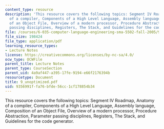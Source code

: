```yaml
---
content_type: resource
description: 'This resource covers the following topics: Segment IV Roadmap, Anatomy
  of a compiler, Components of a High Level Language, Assembly language, Composition
  of an Object File, Overview of a modern processor, Procedure Abstraction, Parameter
  passing disciplines, Registers, The Stack, and Guidelines for the code generator.'
file: /courses/6-035-computer-language-engineering-sma-5502-fall-2005/9356991ffa76bfde56cc1cf178854b34_9_unoptimized.pdf
file_size: 198424
file_type: application/pdf
learning_resource_types:
- Lecture Notes
license: https://creativecommons.org/licenses/by-nc-sa/4.0/
ocw_type: OCWFile
parent_title: Lecture Notes
parent_type: CourseSection
parent_uid: 4a9af447-a395-17fe-9194-e66f2176394b
resourcetype: Document
title: 9_unoptimized.pdf
uid: 9356991f-fa76-bfde-56cc-1cf178854b34
---
```

This resource covers the following topics: Segment IV Roadmap, Anatomy of a compiler, Components of a High Level Language, Assembly language, Composition of an Object File, Overview of a modern processor, Procedure Abstraction, Parameter passing disciplines, Registers, The Stack, and Guidelines for the code generator.